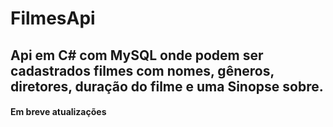 # FilmesApi

## Api em C# com MySQL onde podem ser cadastrados filmes com nomes, gêneros, diretores, duração do filme e uma Sinopse sobre.
#### Em breve atualizações
